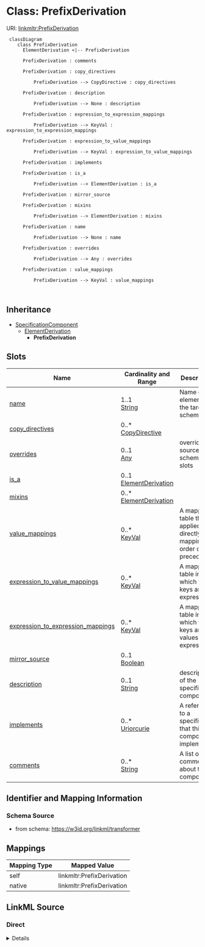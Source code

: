 

# Class: PrefixDerivation



URI: [linkmltr:PrefixDerivation](https://w3id.org/linkml/transformer/PrefixDerivation)




```mermaid
 classDiagram
    class PrefixDerivation
      ElementDerivation <|-- PrefixDerivation
      
      PrefixDerivation : comments
        
      PrefixDerivation : copy_directives
        
          PrefixDerivation --> CopyDirective : copy_directives
        
      PrefixDerivation : description
        
          PrefixDerivation --> None : description
        
      PrefixDerivation : expression_to_expression_mappings
        
          PrefixDerivation --> KeyVal : expression_to_expression_mappings
        
      PrefixDerivation : expression_to_value_mappings
        
          PrefixDerivation --> KeyVal : expression_to_value_mappings
        
      PrefixDerivation : implements
        
      PrefixDerivation : is_a
        
          PrefixDerivation --> ElementDerivation : is_a
        
      PrefixDerivation : mirror_source
        
      PrefixDerivation : mixins
        
          PrefixDerivation --> ElementDerivation : mixins
        
      PrefixDerivation : name
        
          PrefixDerivation --> None : name
        
      PrefixDerivation : overrides
        
          PrefixDerivation --> Any : overrides
        
      PrefixDerivation : value_mappings
        
          PrefixDerivation --> KeyVal : value_mappings
        
      
```





## Inheritance
* [SpecificationComponent](SpecificationComponent.md)
    * [ElementDerivation](ElementDerivation.md)
        * **PrefixDerivation**



## Slots

| Name | Cardinality and Range | Description | Inheritance |
| ---  | --- | --- | --- |
| [name](name.md) | 1..1 <br/> [String](String.md) | Name of the element in the target schema | [ElementDerivation](ElementDerivation.md) |
| [copy_directives](copy_directives.md) | 0..* <br/> [CopyDirective](CopyDirective.md) |  | [ElementDerivation](ElementDerivation.md) |
| [overrides](overrides.md) | 0..1 <br/> [Any](Any.md) | overrides source schema slots | [ElementDerivation](ElementDerivation.md) |
| [is_a](is_a.md) | 0..1 <br/> [ElementDerivation](ElementDerivation.md) |  | [ElementDerivation](ElementDerivation.md) |
| [mixins](mixins.md) | 0..* <br/> [ElementDerivation](ElementDerivation.md) |  | [ElementDerivation](ElementDerivation.md) |
| [value_mappings](value_mappings.md) | 0..* <br/> [KeyVal](KeyVal.md) | A mapping table that is applied directly to mappings, in order of precedence | [ElementDerivation](ElementDerivation.md) |
| [expression_to_value_mappings](expression_to_value_mappings.md) | 0..* <br/> [KeyVal](KeyVal.md) | A mapping table in which the keys are expressions | [ElementDerivation](ElementDerivation.md) |
| [expression_to_expression_mappings](expression_to_expression_mappings.md) | 0..* <br/> [KeyVal](KeyVal.md) | A mapping table in which the keys and values are expressions | [ElementDerivation](ElementDerivation.md) |
| [mirror_source](mirror_source.md) | 0..1 <br/> [Boolean](Boolean.md) |  | [ElementDerivation](ElementDerivation.md) |
| [description](description.md) | 0..1 <br/> [String](String.md) | description of the specification component | [SpecificationComponent](SpecificationComponent.md) |
| [implements](implements.md) | 0..* <br/> [Uriorcurie](Uriorcurie.md) | A reference to a specification that this component implements | [SpecificationComponent](SpecificationComponent.md) |
| [comments](comments.md) | 0..* <br/> [String](String.md) | A list of comments about this component | [SpecificationComponent](SpecificationComponent.md) |









## Identifier and Mapping Information







### Schema Source


* from schema: https://w3id.org/linkml/transformer





## Mappings

| Mapping Type | Mapped Value |
| ---  | ---  |
| self | linkmltr:PrefixDerivation |
| native | linkmltr:PrefixDerivation |





## LinkML Source

<!-- TODO: investigate https://stackoverflow.com/questions/37606292/how-to-create-tabbed-code-blocks-in-mkdocs-or-sphinx -->

### Direct

<details>
```yaml
name: PrefixDerivation
from_schema: https://w3id.org/linkml/transformer
is_a: ElementDerivation

```
</details>

### Induced

<details>
```yaml
name: PrefixDerivation
from_schema: https://w3id.org/linkml/transformer
is_a: ElementDerivation
attributes:
  name:
    name: name
    description: Name of the element in the target schema
    from_schema: https://w3id.org/linkml/transformer
    rank: 1000
    key: true
    alias: name
    owner: PrefixDerivation
    domain_of:
    - ElementDerivation
    - SlotDerivation
    - EnumDerivation
    - PermissibleValueDerivation
    range: string
    required: true
  copy_directives:
    name: copy_directives
    from_schema: https://w3id.org/linkml/transformer
    rank: 1000
    multivalued: true
    alias: copy_directives
    owner: PrefixDerivation
    domain_of:
    - ElementDerivation
    range: CopyDirective
    inlined: true
  overrides:
    name: overrides
    description: overrides source schema slots
    from_schema: https://w3id.org/linkml/transformer
    rank: 1000
    alias: overrides
    owner: PrefixDerivation
    domain_of:
    - ElementDerivation
    range: Any
  is_a:
    name: is_a
    from_schema: https://w3id.org/linkml/transformer
    rank: 1000
    slot_uri: linkml:is_a
    alias: is_a
    owner: PrefixDerivation
    domain_of:
    - ElementDerivation
    range: ElementDerivation
  mixins:
    name: mixins
    from_schema: https://w3id.org/linkml/transformer
    rank: 1000
    slot_uri: linkml:mixins
    multivalued: true
    alias: mixins
    owner: PrefixDerivation
    domain_of:
    - ElementDerivation
    range: ElementDerivation
    inlined: false
  value_mappings:
    name: value_mappings
    description: A mapping table that is applied directly to mappings, in order of
      precedence
    from_schema: https://w3id.org/linkml/transformer
    rank: 1000
    multivalued: true
    alias: value_mappings
    owner: PrefixDerivation
    domain_of:
    - ElementDerivation
    range: KeyVal
    inlined: true
  expression_to_value_mappings:
    name: expression_to_value_mappings
    description: A mapping table in which the keys are expressions
    from_schema: https://w3id.org/linkml/transformer
    rank: 1000
    multivalued: true
    alias: expression_to_value_mappings
    owner: PrefixDerivation
    domain_of:
    - ElementDerivation
    range: KeyVal
    inlined: true
  expression_to_expression_mappings:
    name: expression_to_expression_mappings
    description: A mapping table in which the keys and values are expressions
    from_schema: https://w3id.org/linkml/transformer
    rank: 1000
    multivalued: true
    alias: expression_to_expression_mappings
    owner: PrefixDerivation
    domain_of:
    - ElementDerivation
    range: KeyVal
    inlined: true
  mirror_source:
    name: mirror_source
    from_schema: https://w3id.org/linkml/transformer
    rank: 1000
    alias: mirror_source
    owner: PrefixDerivation
    domain_of:
    - ElementDerivation
    range: boolean
  description:
    name: description
    description: description of the specification component
    from_schema: https://w3id.org/linkml/transformer
    rank: 1000
    slot_uri: dcterms:description
    alias: description
    owner: PrefixDerivation
    domain_of:
    - SpecificationComponent
    range: string
  implements:
    name: implements
    description: A reference to a specification that this component implements.
    from_schema: https://w3id.org/linkml/transformer
    rank: 1000
    multivalued: true
    alias: implements
    owner: PrefixDerivation
    domain_of:
    - SpecificationComponent
    range: uriorcurie
  comments:
    name: comments
    description: A list of comments about this component. Comments are free text,
      and may be used to provide additional information about the component, including
      instructions for its use.
    from_schema: https://w3id.org/linkml/transformer
    rank: 1000
    slot_uri: rdfs:comment
    multivalued: true
    alias: comments
    owner: PrefixDerivation
    domain_of:
    - SpecificationComponent
    range: string

```
</details>